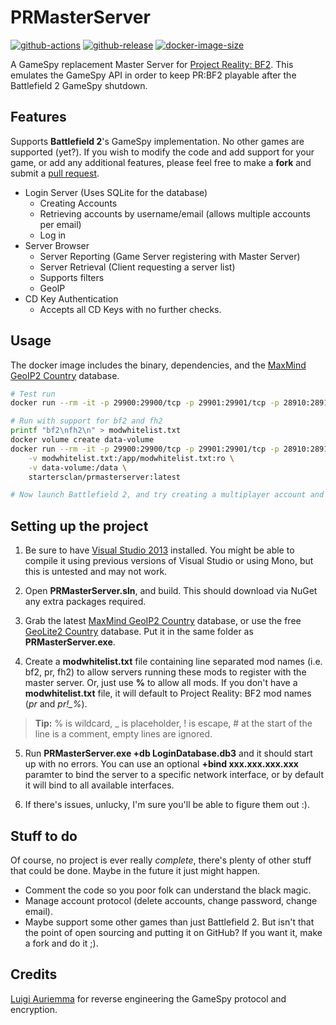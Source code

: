 # PRMasterServer

[![github-actions](https://github.com/startersclan/prmasterserver/workflows/ci-master-pr/badge.svg)](https://github.com/startersclan/prmasterserver/actions)
[![github-release](https://img.shields.io/github/v/release/startersclan/prmasterserver?style=flat-square)](https://github.com/startersclan/prmasterserver/releases/)
[![docker-image-size](https://img.shields.io/docker/image-size/startersclan/prmasterserver/master)](https://hub.docker.com/r/startersclan/prmasterserver)

A GameSpy replacement Master Server for [Project Reality: BF2](http://www.realitymod.com). This emulates the GameSpy API in order to keep PR:BF2 playable after the Battlefield 2 GameSpy shutdown.

## Features

Supports **Battlefield 2**'s GameSpy implementation. No other games are supported (yet?). If you wish to modify the code and add support for your game, or add any additional features, please feel free to make a **fork** and submit a [pull request](https://help.github.com/articles/using-pull-requests).

- Login Server (Uses SQLite for the database)
    - Creating Accounts
    - Retrieving accounts by username/email (allows multiple accounts per email)
    - Log in
- Server Browser
    - Server Reporting (Game Server registering with Master Server)
    - Server Retrieval (Client requesting a server list)
    - Supports filters
    - GeoIP
- CD Key Authentication
    - Accepts all CD Keys with no further checks.

## Usage

The docker image includes the binary, dependencies, and the [MaxMind GeoIP2 Country](https://www.maxmind.com/en/country) database.

```sh
# Test run
docker run --rm -it -p 29900:29900/tcp -p 29901:29901/tcp -p 28910:28910/tcp -p 27900:27900/udp -p 29910:29910/udp startersclan/prmasterserver:latest

# Run with support for bf2 and fh2
printf "bf2\nfh2\n" > modwhitelist.txt
docker volume create data-volume
docker run --rm -it -p 29900:29900/tcp -p 29901:29901/tcp -p 28910:28910/tcp -p 27900:27900/udp -p 29910:29910/udp \
    -v modwhitelist.txt:/app/modwhitelist.txt:ro \
    -v data-volume:/data \
    startersclan/prmasterserver:latest

# Now launch Battlefield 2, and try creating a multiplayer account and logging in and out
```

## Setting up the project

1. Be sure to have [Visual Studio 2013](http://www.microsoft.com/en-us/download/details.aspx?id=40787) installed.  You might be able to compile it using previous versions of Visual Studio or using Mono, but this is untested and may not work.

2. Open **PRMasterServer.sln**, and build. This should download via NuGet any extra packages required.

3. Grab the latest [MaxMind GeoIP2 Country](https://www.maxmind.com/en/country) database, or use the free [GeoLite2 Country](http://dev.maxmind.com/geoip/geoip2/geolite2/) database. Put it in the same folder as **PRMasterServer.exe**.

4. Create a **modwhitelist.txt** file containing line separated mod names (i.e. bf2, pr, fh2) to allow servers running these mods to register with the master server. Or, just use **%** to allow all mods. If you don't have a **modwhitelist.txt** file, it will default to Project Reality: BF2 mod names (*pr* and *pr!_%*).
> **Tip:** % is wildcard, _ is placeholder, ! is escape, # at the start of the line is a comment, empty lines are ignored.

5. Run **PRMasterServer.exe +db LoginDatabase.db3** and it should start up with no errors. You can use an optional **+bind xxx.xxx.xxx.xxx** paramter to bind the server to a specific network interface, or by default it will bind to all available interfaces.

6. If there's issues, unlucky, I'm sure you'll be able to figure them out :).

## Stuff to do

Of course, no project is ever really *complete*, there's plenty of other stuff that could be done. Maybe in the future it just might happen.

- Comment the code so you poor folk can understand the black magic.
- Manage account protocol (delete accounts, change password, change email).
- Maybe support some other games than just Battlefield 2. But isn't that the point of open sourcing and putting it on GitHub? If you  want it, make a fork and do it ;).

## Credits

[Luigi Auriemma](http://aluigi.org) for reverse engineering the GameSpy protocol and encryption.
